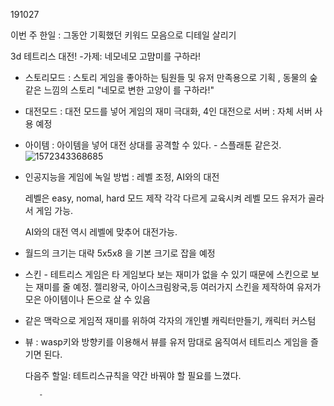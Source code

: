 191027

이번 주 한일 : 그동안 기획했던 키워드 모음으로 디테일 살리기

3d 테트리스 대전!
-가제: 네모네모 고먐미를 구하라! 

- 스토리모드 : 스토리 게임을 좋아하는 팀원들 및 유저 만족용으로 기획 , 동물의 숲 같은 느낌의 스토리 "네모로 변한 고양이 를 구하라!"

-  대전모드 :  대전 모드를 넣어 게임의 재미 극대화, 4인 대전으로 서버 : 자체 서버 사용 예정 

- 아이템 : 아이템을 넣어 대전 상대를 공격할 수 있다. - 스플래툰 같은것.![1572343368685](C:\Users\LMH\AppData\Roaming\Typora\typora-user-images\1572343368685.png)

- 인공지능을 게임에 녹일 방법 : 레벨 조정, AI와의 대전 

     레벨은 easy, nomal, hard 모드 제작 각각 다르게 교육시켜 레벨 모드 유저가 골라서 게임 가능.

     AI와의 대전 역시 레벨에 맞추어  대전가능.

- 월드의 크기는 대략 5x5x8 을 기본 크기로 잡을 예정 

- 스킨 - 테트리스 게임은 타 게임보다 보는 재미가 없을 수 있기 때문에 스킨으로 보는 재미를 줄 예정. 젤리왕국, 아이스크림왕국,등 여러가지 스킨을 제작하여 유저가 모은 아이템이나 돈으로 살 수 있음

- 같은 맥락으로 게임적 재미를 위하여 각자의 개인별 캐릭터만들기, 캐릭터 커스텀

- 뷰 : wasp키와 방향키를 이용해서 뷰를 유저 맘대로 움직여서 테트리스 게임을 즐기면 된다.

     

     다음주 할일: 테트리스규칙을 약간 바꿔야 할 필요를 느꼈다.


         - 